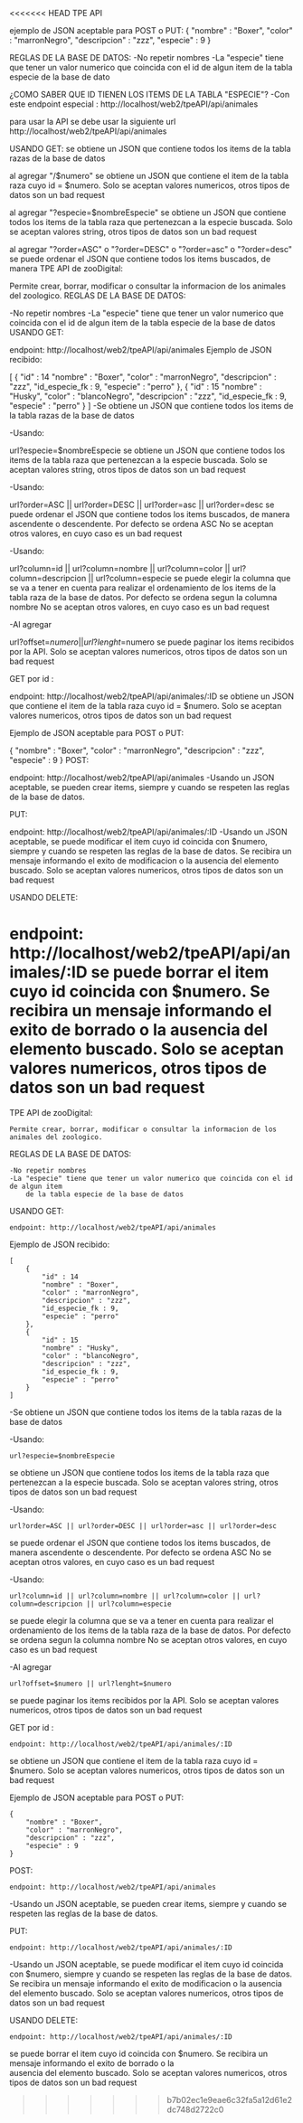 <<<<<<< HEAD
TPE API

ejemplo de JSON aceptable para POST o PUT:
{
    "nombre" : "Boxer",
    "color" : "marronNegro",
    "descripcion" : "zzz",
    "especie" : 9
}

REGLAS DE LA BASE DE DATOS:
-No repetir nombres 
-La "especie" tiene que tener un valor numerico que coincida con el id de algun item
de la tabla especie de la base de dato

¿COMO SABER QUE ID TIENEN LOS ITEMS DE LA TABLA "ESPECIE"?
-Con este endpoint especial : http://localhost/web2/tpeAPI/api/animales

para usar la API se debe usar la siguiente url
http://localhost/web2/tpeAPI/api/animales

USANDO GET:
se obtiene un JSON que contiene todos los items de la tabla razas de la base de datos

al agregar "/$numero" se obtiene un JSON que contiene el item de la tabla
raza cuyo id = $numero.
Solo se aceptan valores numericos, otros tipos de datos son un bad request

al agregar "?especie=$nombreEspecie" se obtiene un JSON que contiene todos
los items de la tabla raza que pertenezcan a la especie buscada.
Solo se aceptan valores string, otros tipos de datos son un bad request

al agregar "?order=ASC" o "?order=DESC" o "?order=asc" o "?order=desc" se puede ordenar el JSON que contiene todos los items buscados, de manera TPE API de zooDigital:

Permite crear, borrar, modificar o consultar la informacion de los animales del zoologico.
REGLAS DE LA BASE DE DATOS:

-No repetir nombres 
-La "especie" tiene que tener un valor numerico que coincida con el id de algun item
    de la tabla especie de la base de datos
USANDO GET:

endpoint: http://localhost/web2/tpeAPI/api/animales
Ejemplo de JSON recibido:

[
    {
        "id" : 14
        "nombre" : "Boxer",
        "color" : "marronNegro",
        "descripcion" : "zzz",
        "id_especie_fk : 9,
        "especie" : "perro"
    },
    {
        "id" : 15
        "nombre" : "Husky",
        "color" : "blancoNegro",
        "descripcion" : "zzz",
        "id_especie_fk : 9,
        "especie" : "perro"
    }
]
-Se obtiene un JSON que contiene todos los items de la tabla razas de la base de datos

-Usando:

url?especie=$nombreEspecie
se obtiene un JSON que contiene todos los items de la tabla raza que pertenezcan a la especie buscada. Solo se aceptan valores string, otros tipos de datos son un bad request

-Usando:

url?order=ASC || url?order=DESC || url?order=asc || url?order=desc
se puede ordenar el JSON que contiene todos los items buscados, de manera ascendente o descendente. Por defecto se ordena ASC No se aceptan otros valores, en cuyo caso es un bad request

-Usando:

url?column=id || url?column=nombre || url?column=color || url?column=descripcion || url?column=especie
se puede elegir la columna que se va a tener en cuenta para realizar el ordenamiento de los items de la tabla raza de la base de datos. Por defecto se ordena segun la columna nombre No se aceptan otros valores, en cuyo caso es un bad request

-Al agregar

url?offset=$numero || url?lenght=$numero 
se puede paginar los items recibidos por la API. Solo se aceptan valores numericos, otros tipos de datos son un bad request

GET por id :

endpoint: http://localhost/web2/tpeAPI/api/animales/:ID
se obtiene un JSON que contiene el item de la tabla raza cuyo id = $numero. Solo se aceptan valores numericos, otros tipos de datos son un bad request

Ejemplo de JSON aceptable para POST o PUT:

{
    "nombre" : "Boxer",
    "color" : "marronNegro",
    "descripcion" : "zzz",
    "especie" : 9
}
POST:

endpoint: http://localhost/web2/tpeAPI/api/animales
-Usando un JSON aceptable, se pueden crear items, siempre y cuando se respeten las reglas de la base de datos.

PUT:

endpoint: http://localhost/web2/tpeAPI/api/animales/:ID
-Usando un JSON aceptable, se puede modificar el item cuyo id coincida con $numero, siempre y cuando se respeten las reglas de la base de datos. Se recibira un mensaje informando el exito de modificacion o la ausencia del elemento buscado. Solo se aceptan valores numericos, otros tipos de datos son un bad request

USANDO DELETE:

endpoint: http://localhost/web2/tpeAPI/api/animales/:ID
se puede borrar el item cuyo id coincida con $numero. Se recibira un mensaje informando el exito de borrado o la
ausencia del elemento buscado. Solo se aceptan valores numericos, otros tipos de datos son un bad request
=======
TPE API de zooDigital: 

    Permite crear, borrar, modificar o consultar la informacion de los animales del zoologico.

REGLAS DE LA BASE DE DATOS:

    -No repetir nombres 
    -La "especie" tiene que tener un valor numerico que coincida con el id de algun item
        de la tabla especie de la base de datos

USANDO GET:

    endpoint: http://localhost/web2/tpeAPI/api/animales


Ejemplo de JSON recibido: 

    [
        {
            "id" : 14
            "nombre" : "Boxer",
            "color" : "marronNegro",
            "descripcion" : "zzz",
            "id_especie_fk : 9,
            "especie" : "perro"
        },
        {
            "id" : 15
            "nombre" : "Husky",
            "color" : "blancoNegro",
            "descripcion" : "zzz",
            "id_especie_fk : 9,
            "especie" : "perro"
        }
    ]
    
    
-Se obtiene un JSON que contiene todos los items de la tabla razas de la base de datos


-Usando:

    url?especie=$nombreEspecie
    
se obtiene un JSON que contiene todos
los items de la tabla raza que pertenezcan a la especie buscada.
Solo se aceptan valores string, otros tipos de datos son un bad request


-Usando: 

    url?order=ASC || url?order=DESC || url?order=asc || url?order=desc

se puede ordenar el JSON que contiene todos los items buscados, de manera ascendente o             descendente.
    Por defecto se ordena ASC
    No se aceptan otros valores, en cuyo caso es un bad request
 
 
-Usando:

    url?column=id || url?column=nombre || url?column=color || url?column=descripcion || url?column=especie

   se puede elegir la columna que se va a tener en cuenta           para realizar el ordenamiento de los items de la tabla raza de la base de datos.
    Por defecto se ordena segun la columna nombre
    No se aceptan otros valores, en cuyo caso es un bad request


-Al agregar 

    url?offset=$numero || url?lenght=$numero 

se puede paginar los items recibidos por la API.
    Solo se aceptan valores numericos, otros tipos de datos son un bad request


GET por id :

    endpoint: http://localhost/web2/tpeAPI/api/animales/:ID

se obtiene un JSON que contiene el item de la tabla
    raza cuyo id = $numero.
    Solo se aceptan valores numericos, otros tipos de datos son un bad request




Ejemplo de JSON aceptable para POST o PUT:

    {
        "nombre" : "Boxer",
        "color" : "marronNegro",
        "descripcion" : "zzz",
        "especie" : 9
    }

POST:

    endpoint: http://localhost/web2/tpeAPI/api/animales

-Usando un JSON aceptable, se pueden crear items, siempre y
    cuando se respeten las reglas de la base de datos.

PUT:

    endpoint: http://localhost/web2/tpeAPI/api/animales/:ID

-Usando un JSON aceptable, se puede modificar el item cuyo id coincida con $numero,
    siempre y cuando se respeten las reglas de la base de datos.
    Se recibira un mensaje informando el exito de modificacion o la 
    ausencia del elemento buscado.
    Solo se aceptan valores numericos, otros tipos de datos son un bad request

USANDO DELETE:

    endpoint: http://localhost/web2/tpeAPI/api/animales/:ID
 
se puede borrar el item cuyo id coincida con $numero. Se recibira un mensaje informando el exito de borrado o la   
    ausencia del elemento buscado.
    Solo se aceptan valores numericos, otros tipos de datos son un bad request


>>>>>>> b7b02ec1e9eae6c32fa5a12d61e2dc748d2722c0


